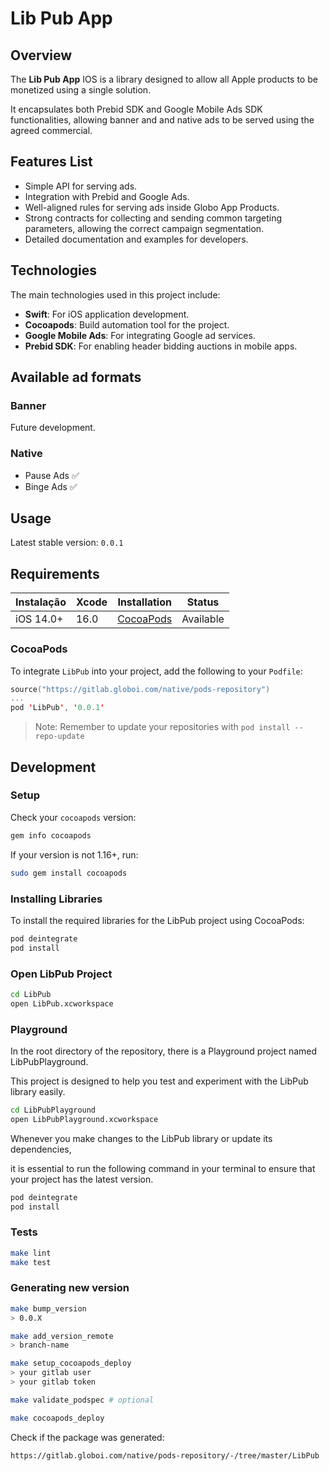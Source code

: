 # Lib Pub App

## Overview

The **Lib Pub App** IOS is a library designed to allow all Apple products to be monetized using a single solution.

It encapsulates both Prebid SDK and Google Mobile Ads SDK functionalities, allowing banner and and native ads to be served using the agreed commercial.

## Features List
- Simple API for serving ads.
- Integration with Prebid and Google Ads.
- Well-aligned rules for serving ads inside Globo App Products.
- Strong contracts for collecting and sending common targeting parameters, allowing the correct campaign segmentation.
- Detailed documentation and examples for developers.

## Technologies
The main technologies used in this project include:
- **Swift**: For iOS application development.
- **Cocoapods**: Build automation tool for the project.
- **Google Mobile Ads**: For integrating Google ad services.
- **Prebid SDK**: For enabling header bidding auctions in mobile apps.

## Available ad formats

### Banner

Future development.

### Native

- Pause Ads ✅
- Binge Ads ✅

## Usage

Latest stable version: `0.0.1`

## Requirements

| Instalação                                             | Xcode | Installation                                                                                                         | Status                   |
| ---------------------------------------------------- | --------------------- | -------------------------------------------------------------------------------------------------------------------- | ------------------------ |
| iOS 14.0+ | 16.0 | [CocoaPods](#cocoapods) | Available |


### CocoaPods
To integrate `LibPub` into your project, add the following to your `Podfile`:
```swift
source("https://gitlab.globoi.com/native/pods-repository")
...
pod 'LibPub', '0.0.1'
```
> Note: Remember to update your repositories with `pod install --repo-update`

## Development

### Setup

Check your `cocoapods` version:

```sh
gem info cocoapods
```

If your version is not 1.16+, run:

```sh
sudo gem install cocoapods
```

### Installing Libraries
To install the required libraries for the LibPub project using CocoaPods:

```sh
pod deintegrate
pod install
```

### Open LibPub Project
```sh
cd LibPub
open LibPub.xcworkspace
```

### Playground

In the root directory of the repository, there is a Playground project named LibPubPlayground.

This project is designed to help you test and experiment with the LibPub library easily.

```sh
cd LibPubPlayground
open LibPubPlayground.xcworkspace
```

Whenever you make changes to the LibPub library or update its dependencies,

it is essential to run the following command in your terminal to ensure that your project has the latest version.

```sh
pod deintegrate
pod install
```

### Tests
```sh
make lint
make test
```

### Generating new version

```sh
make bump_version
> 0.0.X

make add_version_remote
> branch-name

make setup_cocoapods_deploy
> your gitlab user
> your gitlab token

make validate_podspec # optional

make cocoapods_deploy
```

Check if the package was generated:
```sh
https://gitlab.globoi.com/native/pods-repository/-/tree/master/LibPub
```
